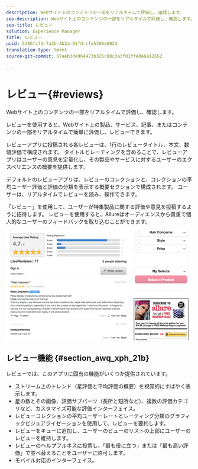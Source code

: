 ```yaml
---
description: Webサイト上のコンテンツの一部をリアルタイムで評価し、確認します。
seo-description: Webサイト上のコンテンツの一部をリアルタイムで評価し、確認します。
seo-title: レビュー
solution: Experience Manager
title: レビュー
uuid: 5386fc74-7a3b-4b2a-91fd-cfe5300e602d
translation-type: tm+mt
source-git-commit: 67aeb3de964473b326c88c3a3f81ff48a6a12652

---
```



# レビュー{#reviews}

Webサイト上のコンテンツの一部をリアルタイムで評価し、確認します。

レビューを使用すると、Webサイト上の製品、サービス、記事、またはコンテンツの一部をリアルタイムで簡単に評価し、レビューできます。

レビューアプリに投稿される各レビューは、1行のレビュータイトル、本文、数値評価で構成されます。 タイトルとレーティングを含めることで、レビューアプリはユーザーの意見を定量化し、その製品やサービスに対するユーザーのエクスペリエンスの概要を提供します。

デフォルトのレビューアプリは、レビューのコレクションと、コレクションの平均ユーザー評価と評価の分類を表示する概要セクションで構成されます。 ユーザーは、リアルタイムでレビューを読み、操作できます。

「レビュー」を使用して、ユーザーが特集製品に関する評価や意見を投稿するように招待します。 レビューを使用すると、Allureはオーディエンスから貴重で個人的なユーザーのフィードバックを取り込むことができます。

![](assets/ReviewsAllure.png)

## レビュー機能 {#section_awq_xph_21b}

レビューでは、このアプリに固有の機能がいくつか提供されています。

* ストリーム上のトレンド（星評価と平均評価の概要）を視覚的にすばやく表示します。
* 星の数とその画像、評価サブパーツ（長所と短所など）、複数の評価カテゴリなど、カスタマイズ可能な評価インターフェイス。
* レビューコレクションの平均ユーザーレートとレーティング分類のグラフィックビジュアライゼーションを使用して、レビューを要約します。
* レビューをキューに追加し、ユーザーのビューのリストの上部にユーザーのレビューを維持します。
* レビューのヘルプフルネスに投票し、「最も役に立つ」または「最も高い評価」で並べ替えることをユーザーに許可します。
* モバイル対応のインターフェイス。

